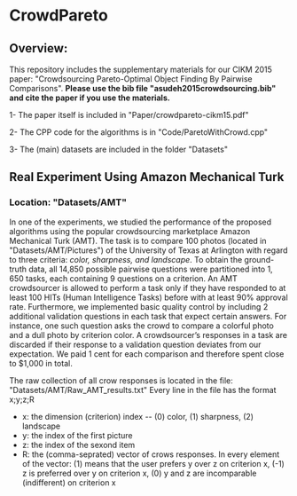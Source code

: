 # CrowdPareto

## Overview:
This repository includes the supplementary materials for our CIKM 2015 paper: "Crowdsourcing Pareto-Optimal Object Finding By Pairwise Comparisons".
**Please use the bib file "asudeh2015crowdsourcing.bib" and cite the paper if you use the materials.**

1- The paper itself is included in "Paper/crowdpareto-cikm15.pdf"

2- The CPP code for the algorithms is in "Code/ParetoWithCrowd.cpp"

3- The (main) datasets are included in the folder "Datasets"

## Real Experiment Using Amazon Mechanical Turk
### Location: "Datasets/AMT"
In one of the experiments, we studied the performance of the proposed algorithms using the popular crowdsourcing marketplace Amazon Mechanical Turk (AMT).
The task is to compare 100 photos (located in "Datasets/AMT/Pictures") of the University of Texas at Arlington with regard to three criteria: *color, sharpness, and landscape*. To obtain the ground-truth data, all 14,850 possible pairwise questions were partitioned into 1, 650 tasks, each containing 9 questions on a criterion.
An AMT crowdsourcer is allowed to perform a task only if they have responded to at least 100 HITs (Human Intelligence Tasks)
before with at least 90% approval rate.
Furthermore, we implemented basic quality control by including 2 additional validation questions in each task that expect certain answers. For instance, one such question asks the crowd to compare a colorful photo and a dull photo by criterion color. A crowdsourcer’s responses in a task are discarded if their response to a validation question deviates from our expectation.
We paid 1 cent for each comparison and therefore spent close to $1,000 in total.

The raw collection of all crow responses is located in the file: "Datasets/AMT/Raw_AMT_results.txt"
Every line in the file has the format x;y;z;R
- x: the dimension (criterion) index --  (0) color, (1) sharpness, (2) landscape
- y: the index of the first picture
- z: the index of the sexond item
- R: the (comma-seprated) vector of crows responses. In every element of the vector: (1) means that the user prefers y over z on criterion x, (-1) z is preferred over y on criterion x, (0) y and z are incomparable (indifferent) on criterion x
